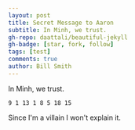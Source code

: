```yaml
---
layout: post
title: Secret Message to Aaron
subtitle: In Minh, we trust.
gh-repo: daattali/beautiful-jekyll
gh-badge: [star, fork, follow]
tags: [test]
comments: true
author: Bill Smith
---
```


In Minh, we trust.
```
9 1 13 1 8 5 18 15 
```

Since I'm a villain I won't explain it.